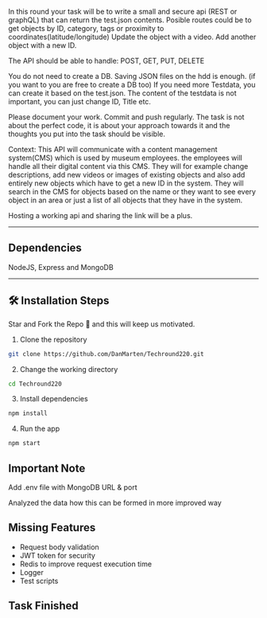 In this round your task will be to write a small and secure api (REST or graphQL) that can return the test.json contents. Posible routes could be to get objects by ID, category, tags or proximity to coordinates(latitude/longitude) Update the object with a video. Add another object with a new ID.

The API should be able to handle: POST, GET, PUT, DELETE

You do not need to create a DB. Saving JSON files on the hdd is enough. (if you want to you are free to create a DB too) If you need more Testdata, you can create it based on the test.json. The content of the testdata is not important, you can just change ID, Title etc.

Please document your work. Commit and push regularly. The task is not about the perfect code, it is about your approach towards it and the thoughts you put into the task should be visible.

Context: This API will communicate with a content management system(CMS) which is used by museum employees. the employees will handle all their digital content via this CMS. They will for example change descriptions, add new videos or images of existing objects and also add entirely new objects which have to get a new ID in the system. They will search in the CMS for objects based on the name or they want to see every object in an area or just a list of all objects that they have in the system.

Hosting a working api and sharing the link will be a plus.

---

## Dependencies

NodeJS, Express and MongoDB


---

## 🛠️ Installation Steps

Star and Fork the Repo 🌟 and this will keep us motivated.

1. Clone the repository

```bash
git clone https://github.com/DanMarten/Techround220.git
```

2. Change the working directory

```bash
cd Techround220
```

3. Install dependencies

```bash
npm install
```

4. Run the app

```bash
npm start
```

## Important Note

Add .env file with MongoDB URL & port

Analyzed the data how this can be formed in more improved way



## Missing Features


- Request body validation
- JWT token for security
- Redis to improve request execution time
- Logger
- Test scripts


## Task Finished
